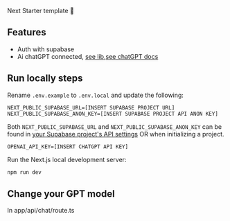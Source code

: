 Next Starter template 🚀



## Features

- Auth with supabase
- Ai chatGPT connected, [see lib](https://sdk.vercel.ai/docs/introduction),[see chatGPT docs](https://platform.openai.com/docs/overview)

## Run locally steps

Rename `.env.example` to `.env.local` and update the following:

```
NEXT_PUBLIC_SUPABASE_URL=[INSERT SUPABASE PROJECT URL]
NEXT_PUBLIC_SUPABASE_ANON_KEY=[INSERT SUPABASE PROJECT API ANON KEY]
```

Both `NEXT_PUBLIC_SUPABASE_URL` and `NEXT_PUBLIC_SUPABASE_ANON_KEY` can be found in [your Supabase project's API settings](https://app.supabase.com/project/_/settings/api)
OR when initializing a project.

```
OPENAI_API_KEY=[INSERT CHATGPT API KEY]
```

Run the Next.js local development server:

```bash
npm run dev
```

## Change your GPT model

In app/api/chat/route.ts
